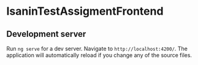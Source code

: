 # IsaninTestAssigmentFrontend

## Development server

Run `ng serve` for a dev server. Navigate to `http://localhost:4200/`. The application will automatically reload if you change any of the source files.
